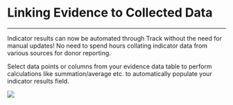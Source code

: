 # Linking Evidence to Collected Data

---

Indicator results can now be automated through Track without the need for manual updates! No need to spend hours collating indicator data from various sources for donor reporting.

Select data points or columns from your evidence data table to perform calculations like summation/average etc. to automatically populate your indicator results field.

![](https://lh4.googleusercontent.com/jaJFX0POnv7wwUYlNJZr1WKW2bgKDtwKrXF8nC8Qw60M1NK9YgcYVuyAHq7bQrSW-UUvqGcIIrLxyU14y6910fhSO0rFl_F7LxYSc4leyb52Ebcl_hXP2mGgNugus12nT7woHcBf)

  


